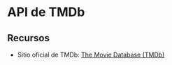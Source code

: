 # API de TMDb
## Recursos
* Sitio oficial de TMDb: [The Movie Database (TMDb)](https://www.themoviedb.org/)
